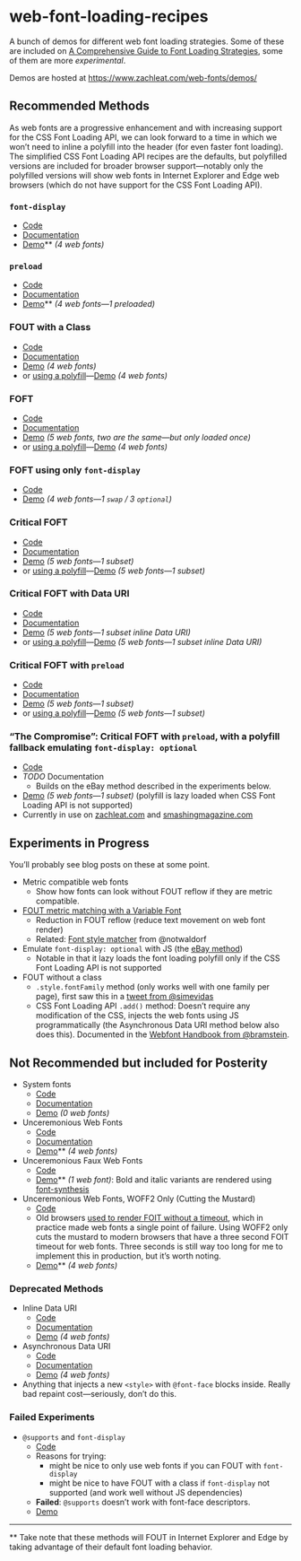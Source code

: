 # web-font-loading-recipes

A bunch of demos for different web font loading strategies. Some of these are included on [A Comprehensive Guide to Font Loading Strategies](https://www.zachleat.com/web/comprehensive-webfonts/), some of them are more _experimental_.

Demos are hosted at https://www.zachleat.com/web-fonts/demos/

## Recommended Methods

As web fonts are a progressive enhancement and with increasing support for the CSS Font Loading API, we can look forward to a time in which we won’t need to inline a polyfill into the header (for even faster font loading). The simplified CSS Font Loading API recipes are the defaults, but polyfilled versions are included for broader browser support—notably only the polyfilled versions will show web fonts in Internet Explorer and Edge web browsers (which do not have support for the CSS Font Loading API).

### `font-display`

* [Code](./font-display.html)
* [Documentation](https://www.zachleat.com/web/comprehensive-webfonts/#font-display)
* [Demo](https://www.zachleat.com/web-fonts/demos/font-display.html)** _(4 web fonts)_

### `preload`

* [Code](./preload.html)
* [Documentation](https://www.zachleat.com/web/comprehensive-webfonts/#preload)
* [Demo](https://www.zachleat.com/web-fonts/demos/preload.html)** _(4 web fonts—1 preloaded)_

### FOUT with a Class

* [Code](./fout-with-class.html)
* [Documentation](https://www.zachleat.com/web/comprehensive-webfonts/#fout-class)
* [Demo](https://www.zachleat.com/web-fonts/demos/fout-with-class.html) _(4 web fonts)_
* or [using a polyfill](./fout-with-class-polyfill.html)—[Demo](https://www.zachleat.com/web-fonts/demos/fout-with-class-polyfill.html) _(4 web fonts)_

### FOFT

* [Code](./foft.html)
* [Documentation](https://www.zachleat.com/web/comprehensive-webfonts/#foft)
* [Demo](https://www.zachleat.com/web-fonts/demos/foft.html) _(5 web fonts, two are the same—but only loaded once)_
* or [using a polyfill](./foft-polyfill.html)—[Demo](https://www.zachleat.com/web-fonts/demos/foft-polyfill.html) _(4 web fonts)_

### FOFT using only `font-display`

* [Code](./font-display-mix.html)
* [Demo](https://www.zachleat.com/web-fonts/demos/font-display-mix.html) _(4 web fonts—1 `swap` / 3 `optional`)_

### Critical FOFT

* [Code](./critical-foft.html)
* [Documentation](https://www.zachleat.com/web/comprehensive-webfonts/#critical-foft)
* [Demo](https://www.zachleat.com/web-fonts/demos/critical-foft.html) _(5 web fonts—1 subset)_
* or [using a polyfill](./critical-foft-polyfill.html)—[Demo](https://www.zachleat.com/web-fonts/demos/critical-foft-polyfill.html) _(5 web fonts—1 subset)_

### Critical FOFT with Data URI

* [Code](critical-foft-data-uri.html)
* [Documentation](https://www.zachleat.com/web/comprehensive-webfonts/#critical-foft-data-uri)
* [Demo](https://www.zachleat.com/web-fonts/demos/critical-foft-data-uri.html) _(5 web fonts—1 subset inline Data URI)_
* or [using a polyfill](./critical-foft-data-uri-polyfill.html)—[Demo](https://www.zachleat.com/web-fonts/demos/critical-foft-data-uri-polyfill.html) _(5 web fonts—1 subset inline Data URI)_

### Critical FOFT with `preload`

* [Code](./critical-foft-preload.html)
* [Documentation](https://www.zachleat.com/web/comprehensive-webfonts/#critical-foft-preload)
* [Demo](https://www.zachleat.com/web-fonts/demos/critical-foft-preload.html) _(5 web fonts—1 subset)_
* or [using a polyfill](./critical-foft-preload-polyfill.html)—[Demo](https://www.zachleat.com/web-fonts/demos/critical-foft-preload-polyfill.html) _(5 web fonts—1 subset)_

### “The Compromise”: Critical FOFT with `preload`, with a polyfill fallback emulating `font-display: optional`

* [Code](./critical-foft-preload-fallback-optional.html)
* _TODO_ Documentation
  * Builds on the eBay method described in the experiments below.
* [Demo](https://www.zachleat.com/web-fonts/demos/critical-foft-preload-fallback-optional.html) _(5 web fonts—1 subset)_ (polyfill is lazy loaded when CSS Font Loading API is not supported)
* Currently in use on [zachleat.com](https://www.zachleat.com/web/) and [smashingmagazine.com](https://www.smashingmagazine.com/)


## Experiments in Progress

You’ll probably see blog posts on these at some point.

* Metric compatible web fonts
  * Show how fonts can look without FOUT reflow if they are metric compatible.
* [FOUT metric matching with a Variable Font](./variablefont-fout-test.html)
  * Reduction in FOUT reflow (reduce text movement on web font render)
  * Related: [Font style matcher](https://meowni.ca/font-style-matcher/) from @notwaldorf
* Emulate `font-display: optional` with JS (the [eBay method](http://www.ebaytechblog.com/2017/09/21/ebays-font-loading-strategy/))
  * Notable in that it lazy loads the font loading polyfill only if the CSS Font Loading API is not supported
* FOUT without a class
  * `.style.fontFamily` method (only works well with one family per page), first saw this in a [tweet from @simevidas](https://twitter.com/simevidas/status/829016037366566912)
  * CSS Font Loading API `.add()` method: Doesn’t require any modification of the CSS, injects the web fonts using JS programmatically (the Asynchronous Data URI method below also does this). Documented in the [Webfont Handbook from @bramstein](https://abookapart.com/products/webfont-handbook).

## Not Recommended but included for Posterity

* System fonts
  * [Code](./dont.html)
  * [Documentation](https://www.zachleat.com/web/comprehensive-webfonts/#abstain)
  * [Demo](https://www.zachleat.com/web-fonts/demos/dont.html) _(0 web fonts)_
* Unceremonious Web Fonts
  * [Code](./unceremonious-font-face.html)
  * [Documentation](https://www.zachleat.com/web/comprehensive-webfonts/#font-face)
  * [Demo](https://www.zachleat.com/web-fonts/demos/unceremonious-font-face.html)** _(4 web fonts)_
* Unceremonious Faux Web Fonts
  * [Code](./unceremonious-faux-font-face.html)
  * [Demo](https://www.zachleat.com/web-fonts/demos/unceremonious-faux-font-face.html)** _(1 web font)_: Bold and italic variants are rendered using [font-synthesis](https://www.zachleat.com/web/webfont-glossary/#font-synthesis)
* Unceremonious Web Fonts, WOFF2 Only (Cutting the Mustard)
  * [Code](./unceremonious-font-face-woff2-only.html)
  * Old browsers [used to render FOIT without a timeout](https://www.zachleat.com/web/fout-foit-history/), which in practice made web fonts a single point of failure. Using WOFF2 only cuts the mustard to modern browsers that have a three second FOIT timeout for web fonts. Three seconds is still way too long for me to implement this in production, but it’s worth noting.
  * [Demo](https://www.zachleat.com/web-fonts/demos/unceremonious-font-face-woff2-only.html)** _(4 web fonts)_

### Deprecated Methods

* Inline Data URI
  * [Code](./inline-data-uri.html)
  * [Documentation](https://www.zachleat.com/web/comprehensive-webfonts/#inline-data-uri)
  * [Demo](https://www.zachleat.com/web-fonts/demos/inline-data-uri.html) _(4 web fonts)_
* Asynchronous Data URI
  * [Code](./async-data-uri.html)
  * [Documentation](https://www.zachleat.com/web/comprehensive-webfonts/#async-data-uri)
  * [Demo](https://www.zachleat.com/web-fonts/demos/async-data-uri.html) _(4 web fonts)_
* Anything that injects a new `<style>` with `@font-face` blocks inside. Really bad repaint cost—seriously, don’t do this.

### Failed Experiments

* `@supports` and `font-display`
  * [Code](failed-supports.html)
  * Reasons for trying:
    * might be nice to only use web fonts if you can FOUT with `font-display`
    * might be nice to have FOUT with a class if `font-display` not supported (and work well without JS dependencies)
  * **Failed**: `@supports` doesn’t work with font-face descriptors.
  * [Demo](https://www.zachleat.com/web-fonts/demos/failed-supports.html)

---

** Take note that these methods will FOUT in Internet Explorer and Edge by taking advantage of their default font loading behavior.
